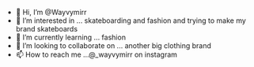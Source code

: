 - 👋 Hi, I’m @Wayvymirr
- 👀 I’m interested in ... skateboarding and fashion and trying to make my brand skateboards
- 🌱 I’m currently learning ... fashion 
- 💞️ I’m looking to collaborate on ... another big clothing brand 
- 📫 How to reach me ...@_wayvymirr on instagram

<!---
Wayvymirr/Wayvymirr is a ✨ special ✨ repository because its `README.md` (this file) appears on your GitHub profile.
You can click the Preview link to take a look at your changes.
--->
